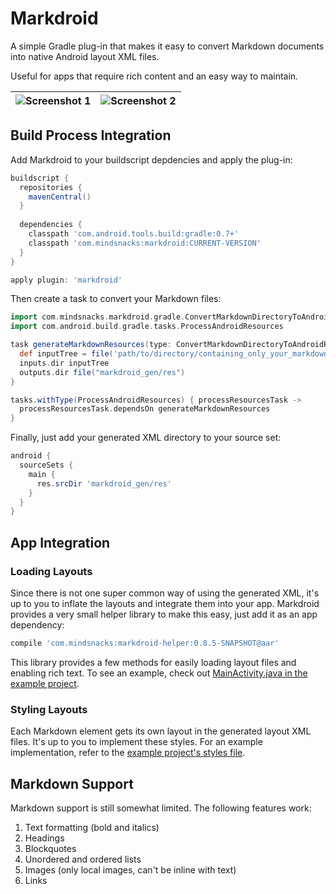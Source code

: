 # Markdroid

A simple Gradle plug-in that makes it easy to convert Markdown documents into native Android layout XML files.

Useful for apps that require rich content and an easy way to maintain.

| ![Screenshot 1](https://raw.github.com/mindsnacks/markdroid/master/readme_assets/markdroid_1.png)         | ![Screenshot 2](https://raw.github.com/mindsnacks/markdroid/master/readme_assets/markdroid_2.png)           |
| ------------- | ------------- |

## Build Process Integration
Add Markdroid to your buildscript depdencies and apply the plug-in:

```groovy
buildscript {
  repositories {
    mavenCentral()
  }
  
  dependencies {
    classpath 'com.android.tools.build:gradle:0.7+'
    classpath 'com.mindsnacks:markdroid:CURRENT-VERSION'
  }
}

apply plugin: 'markdroid'
```

Then create a task to convert your Markdown files:

```groovy
import com.mindsnacks.markdroid.gradle.ConvertMarkdownDirectoryToAndroidResourcesDirectoryTask
import com.android.build.gradle.tasks.ProcessAndroidResources

task generateMarkdownResources(type: ConvertMarkdownDirectoryToAndroidResourcesDirectoryTask) {
  def inputTree = file('path/to/directory/containing_only_your_markdown/and_images')
  inputs.dir inputTree
  outputs.dir file("markdroid_gen/res")
}

tasks.withType(ProcessAndroidResources) { processResourcesTask ->
  processResourcesTask.dependsOn generateMarkdownResources
}
```

Finally, just add your generated XML directory to your source set:

```groovy
android {
  sourceSets {
    main {
      res.srcDir 'markdroid_gen/res'
    }
  }
}
```

## App Integration

### Loading Layouts

Since there is not one super common way of using the generated XML, it's up to you to inflate the layouts and integrate them into your app. Markdroid provides a very small helper library to make this easy, just add it as an app dependency:

```groovy
compile 'com.mindsnacks:markdroid-helper:0.8.5-SNAPSHOT@aar'
```

This library provides a few methods for easily loading layout files and enabling rich text. To see an example, check out [MainActivity.java in the example project](https://github.com/mindsnacks/markdroid/blob/master/markdroid-example/src/main/java/com/markdroid/example/MainActivity.java).

### Styling Layouts

Each Markdown element gets its own layout in the generated layout XML files. It's up to you to implement these styles. For an example implementation, refer to the [example project's styles file](https://github.com/mindsnacks/markdroid/blob/master/markdroid-example/src/main/res/values/markdroid_styles.xml).

## Markdown Support
Markdown support is still somewhat limited. The following features work:

1. Text formatting (bold and italics)
2. Headings
3. Blockquotes
4. Unordered and ordered lists
5. Images (only local images, can't be inline with text)
6. Links

